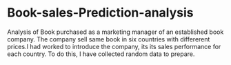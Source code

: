 # Book-sales-Prediction-analysis
Analysis of Book purchased as a marketing manager of an established book company. The company sell same book in six countries with differerent prices.I had worked to introduce the company, its its sales performance for each country. To do this, I have collected random data to prepare.
